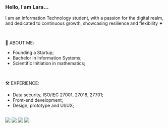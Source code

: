 ### Hello, I am Lara...

I am an Information Technology student, with a passion for the digital realm, <br>
and dedicated to continuous growth, showcasing resilience and flexibility ✦

<br>

🍄 ABOUT ME:

- Founding a Startup;
- Bachelor in Information Systems;
- Scientific Initiation in mathematics;

<br>

🛠️ EXPERIENCE:

- Data security, ISO/IEC 27001, 27018, 27701; <br>
- Front-end development; <br>
- Design, prototype and UI/UX; <br>

##

<div> 
  <a href = "mailto:lscreminmendes@gmail.com"><img src="https://img.shields.io/badge/-Gmail-%23333?style=for-the-badge&logo=gmail&logoColor=white" target="_blank"></a>
  <a href="https://instagram.com/lara_mendesscr" target="_blank"><img src="https://img.shields.io/badge/-Instagram-%23E4405F?style=for-the-badge&logo=instagram&logoColor=white" target="_blank"></a>
  <a href="https://t.me/larascremin" target="_blank"><img src="https://img.shields.io/badge/Telegram-2CA5E0?style=for-the-badge&logo=telegram&logoColor=white" target="_blank"></a> 
  <a href="https://www.linkedin.com/in/lara-mendes-scremin-742076259" target="_blank"><img src="https://img.shields.io/badge/-LinkedIn-%230077B5?style=for-the-badge&logo=linkedin&logoColor=white" target="_blank"> 
</a> 
</div>
